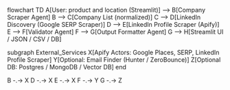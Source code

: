 flowchart TD
  A[User: product and location (Streamlit)] --> B[Company Scraper Agent]
  B --> C[Company List (normalized)]
  C --> D[LinkedIn Discovery (Google SERP Scraper)]
  D --> E[LinkedIn Profile Scraper (Apify)]
  E --> F[Validator Agent]
  F --> G[Output Formatter Agent]
  G --> H[Streamlit UI / JSON / CSV / DB]

  subgraph External_Services
    X[Apify Actors: Google Places, SERP, LinkedIn Profile Scraper]
    Y[Optional: Email Finder (Hunter / ZeroBounce)]
    Z[Optional DB: Postgres / MongoDB / Vector DB]
  end

  B -.-> X
  D -.-> X
  E -.-> X
  F -.-> Y
  G -.-> Z
